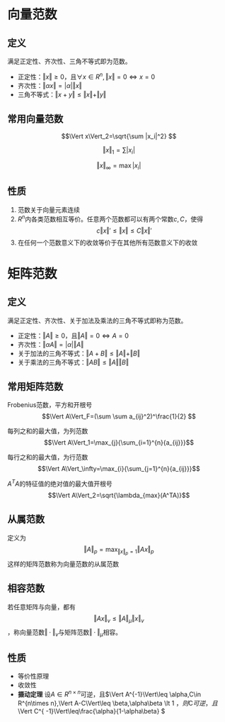 # 向量范数

## 定义

满足正定性、齐次性、三角不等式即为范数。

- 正定性：$\Vert x\Vert\geq 0$，且$\forall x\in R^n,\Vert x\Vert=0\iff x=0$
- 齐次性：$\Vert \alpha x\Vert=|\alpha|\Vert x\Vert$
- 三角不等式：$\Vert x+y\Vert\leq \Vert x\Vert+\Vert y\Vert$

## 常用向量范数

$$\Vert x\Vert_2=\sqrt{\sum |x_i|^2} $$

$$\Vert x\Vert_1=\sum|x_i|$$

$$\Vert x\Vert_\infty=\max{|x_i|}$$

## 性质

1. 范数关于向量元素连续
2. $R^n$内各类范数相互等价。任意两个范数都可以有两个常数$c,C$，使得$$c\Vert x\Vert'\leq \Vert x\Vert\leq C\Vert x\Vert'$$
3. 在任何一个范数意义下的收敛等价于在其他所有范数意义下的收敛

# 矩阵范数

## 定义

满足正定性、齐次性、关于加法及乘法的三角不等式即称为范数。

- 正定性：$\Vert A\Vert\geq 0$，且$\Vert A\Vert=0\iff A=0$
- 齐次性：$\Vert \alpha A\Vert=|\alpha|\Vert A\Vert$
- 关于加法的三角不等式：$\Vert A+B\Vert\leq \Vert A\Vert+\Vert B\Vert$
- 关于乘法的三角不等式：$\Vert AB\Vert\leq \Vert A\Vert\Vert B\Vert$

## 常用矩阵范数

Frobenius范数，平方和开根号
$$\Vert A\Vert_F=(\sum \sum a_{ij}^2)^\frac{1}{2} $$

每列之和的最大值，为列范数
$$\Vert A\Vert_1=\max_{j}{\sum_{i=1}^{n}{a_{ij}}}$$

每行之和的最大值，为行范数
$$\Vert A\Vert_\infty=\max_{i}{\sum_{j=1}^{n}{a_{ij}}}$$

$A^TA$的特征值的绝对值的最大值开根号
$$\Vert A\Vert_2=\sqrt{\lambda_{max}(A^TA)}$$

## 从属范数

定义为
$$\Vert A\Vert_p=\max_{\Vert x\Vert_p=1}{\Vert Ax\Vert_p}$$
这样的矩阵范数称为向量范数的从属范数

## 相容范数

若任意矩阵与向量，都有$$\Vert Ax\Vert_v\leq \Vert A\Vert_\mu\Vert x\Vert_v$$，称向量范数$\Vert ·\Vert_v$与矩阵范数$\Vert ·\Vert_\mu$相容。

## 性质

- 等价性原理
- 收敛性
- **摄动定理** 设$A\in R^{n\times n}$可逆，且$\Vert A^{-1}\Vert\leq \alpha,C\in R^{n\times n},\Vert A-C\Vert\leq \beta,\alpha\beta \lt 1 $，则$C$可逆，且$\Vert C^{ -1}\Vert\leq\frac{\alpha}{1-\alpha\beta} $

